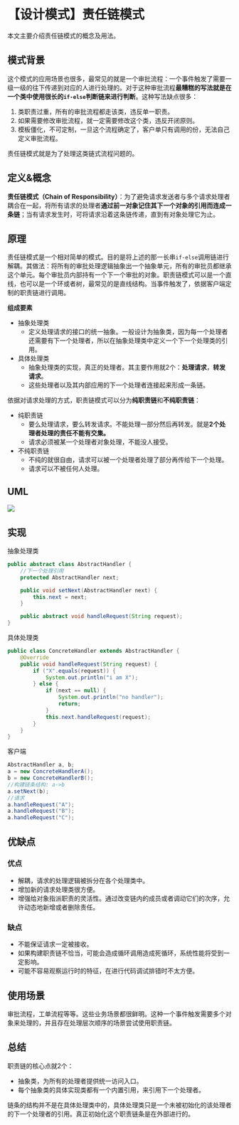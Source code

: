 # 【设计模式】责任链模式
本文主要介绍责任链模式的概念及用法。

## 模式背景

这个模式的应用场景也很多，最常见的就是一个审批流程：一个事件触发了需要一级一级的往下传递到对应的人进行处理的。对于这种审批流程**最糟糕的写法就是在一个类中使用很长的`if-else`判断链来进行判断**。这种写法缺点很多：
1. 类职责过重，所有的审批流程都走该类，违反单一职责。
2. 如果需要修改审批流程，就一定需要修改这个类，违反开闭原则。
3. 模板僵化，不可定制，一旦这个流程确定了，客户单只有调用的份，无法自己定义审批流程。

责任链模式就是为了处理这类链式流程问题的。

## 定义&概念

**责任链模式（Chain of Responsibility）**：为了避免请求发送者与多个请求处理者耦合在一起，将所有请求的处理者**通过前一对象记住其下一个对象的引用而连成一条链**；当有请求发生时，可将请求沿着这条链传递，直到有对象处理它为止。

## 原理

责任链模式是一个相对简单的模式。目的是将上述的那一长串`if-else`调用链进行解耦。其做法：将所有的审批处理逻辑抽象出一个抽象单元，所有的审批员都继承这个单元。每个审批员内部持有一个下一个审批的对象。职责链模式可以是一个直线，也可以是一个环或者树，最常见的是直线结构。当事件触发了，依据客户端定制的职责链进行调用。

**组成要素**

- 抽象处理类
  - 定义处理请求的接口的统一抽象。一般设计为抽象类，因为每一个处理者还需要有下一个处理者，所以在抽象处理类中定义一个下一个处理类的引用。
- 具体处理类
  - 抽象处理类的实现，真正的处理者。其主要作用就2个：**处理请求**，**转发请求**。
  - 这些处理者以及其内部应用的下一个处理者连接起来形成一条链。

依据对请求处理的方式，职责链模式可以分为**纯职责链**和**不纯职责链**：

- 纯职责链
  - 要么处理请求，要么转发请求。不能处理一部分然后再转发。就是**2个处理者处理的责任不能有交集。**
  - 请求必须被某一个处理者对象处理，不能没人接受。
- 不纯职责链
  - 不纯的就很自由，请求可以被一个处理者处理了部分再传给下一个处理。
  - 请求可以不被任何人处理。

## UML

![](https://p3-juejin.byteimg.com/tos-cn-i-k3u1fbpfcp/07a46c5171a84197b27eecb2c1a5ab32~tplv-k3u1fbpfcp-zoom-1.image)

## 实现

抽象处理类

```java
public abstract class AbstractHandler {
    //下一个处理引用
    protected AbstractHandler next;

    public void setNext(AbstractHandler next) {
        this.next = next;
    }

    public abstract void handleRequest(String request);
}
```

具体处理类

```java
public class ConcreteHandler extends AbstractHandler {
    @Override
    public void handleRequest(String request) {
        if ("X".equals(request)) {
            System.out.println("i am X");
        } else {
            if (next == null) {
                System.out.println("no handler");
                return;
            }
            this.next.handleRequest(request);
        }
    }
}
```

客户端

```java
AbstractHandler a, b;
a = new ConcreteHandlerA();
b = new ConcreteHandlerB();
//构建链条结构: a->b
a.setNext(b);
//请求
a.handleRequest("A");
a.handleRequest("B");
a.handleRequest("C");
```

## 优缺点

### 优点

- 解耦，请求的处理逻辑被拆分在各个处理类中。
- 增加新的请求处理类很方便。
- 增强给对象指派职责的灵活性。通过改变链内的成员或者调动它们的次序，允许动态地新增或者删除责任。

### 缺点

- 不能保证请求一定被接收。 
- 如果构建职责链不恰当，可能会造成循环调用造成死循环，系统性能将受到一定影响。 
- 可能不容易观察运行时的特征，在进行代码调试排错时不太方便。

## 使用场景

审批流程，工单流程等等。这些业务场景都很鲜明。这种一个事件触发需要多个对象来处理的，并且存在处理层次顺序的场景尝试使用职责链。

## 总结

职责链的核心点就2个：

- 抽象类，为所有的处理者提供统一访问入口。
- 每个抽象类的具体实现类都有一个内置引用，来引用下一个处理者。

链条的结构并不是在具体处理类中的，具体处理类只是一个未被初始化的该处理者的下一个处理者的引用。真正初始化这个职责链条是在外部进行的。